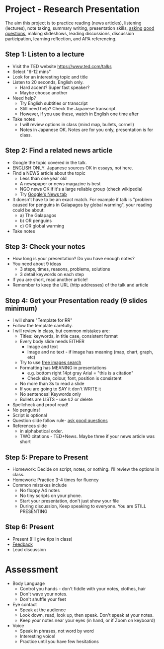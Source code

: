 # Project - Research Presentation
The aim this project is to practice reading (news articles), listening (lectures), note taking, summary writing, presentation skills, [asking good questions](Orientation-AskGoodQuestions), making slideshows, leading discussions, discussion participation, learning reflection, and APA referencing.  

## Step 1: Listen to a lecture
* Visit the TED website https://www.ted.com/talks
* Select "6-12 mins"
* Look for an interesting topic and title
* Listen to 20 seconds, English only. 
    * Hard accent? Super fast speaker? 
    * Maybe choose another
* Need help?  
    * Try English subtitles or transcript
    * Still need help? Check the Japanese transcript. 
    * However, if you use these, watch in English one time after
* Take notes
    * I will review options in class (mind map, bullets, cornell)
    * Notes in Japanese OK. Notes are for you only, presentation is for class. 

## Step 2: Find a related news article
* Google the topic covered in the talk.
* ENGLISH ONLY. Japanese sources OK in essays, not here. 
* Find a NEWS article about the topic
    * Less than one year old
    * A newspaper or news magazine is best
    * NGO news OK if it's a large reliable group (check wikipedia)
    * Try [Google's News tab](https://www.google.com/search?q=penguins&source=lnms&tbm=nws)
* It doesn't have to be an exact match. For example if talk is "problem caused for penguins in Galapagos by global warming", your reading could be about:
    * a) The Galapagos 
    * b) OR penguins 
    * c) OR global warming
* Take notes

## Step 3: Check your notes
* How long is your presentation? Do you have enough notes? 
* You need about 9 ideas 
    * 3 steps, times, reasons, problems, solutions
    * 3 detail keywords on each step
* If you are short, read another article!
* Remember to keep the URL (http addresses) of the talk and article


## Step 4: Get your Presentation ready (9 slides minimum)
* I will share "Template for RR"
* Follow the template carefully. 
* I will review in class, but common mistakes are: 
    * Titles: keywords, in title case, consistent format
    * Every body slide needs EITHER
        * Image and text
        * Image and no text - if image has meaning (map, chart, graph, etc)
    * Try to use [free images search](https://www.google.com/search?q=penguin&tbm=isch&tbs=il:cl&hl=en)
    * Formatting has MEANING in presentations
        * e.g. bottom right 14pt gray Arial = "this is a citation"
        * Check size, colour, font, position is consistent
    * No more than 3s to read a slide
    * If you are going to SAY it don't WRITE it
    * No sentences! Keywords only 
    * Bullets are LISTS - use ≥2 or delete
* Spellcheck and proof read!
* No penguins!    
* Script is optional
* Question slide follow rule- [ask good questions](Orientation-AskGoodQuestions)
* References slide 
    * in alphabetical order. 
    * TWO citations - TED+News. Maybe three if your news article was short

## Step 5: Prepare to Present
* Homework: Decide on script, notes, or nothing. I'll review the options in class. 
* Homework: Practice 3-4 times for fluency
* Common mistakes include
    * No floppy A4 notes
    * No tiny scripts on your phone. 
    * Start your presentation, don't just show your file
    * During discussion, Keep speaking to everyone. You are STILL PRESENTING

## Step 6: Present
* Present (I'll give tips in class)
* [Feedback](Style-GiveGoodFeedback)
* Lead discussion

# Assessment
* Body Language 
    * Control you hands - don't fiddle with your notes, clothes, hair 
    * Don't wave your notes. 
    * Don't shuffle your feet
* Eye contact
    * Speak at the audience 
    * Look down, read, look up, then speak. Don't speak at your notes. 
    * Keep your notes near your eyes (in hand, or if Zoom on keyboard)
* Voice
    * Speak in phrases, not word by word
    * Interesting voice! 
    * Practice until you have few hesitations